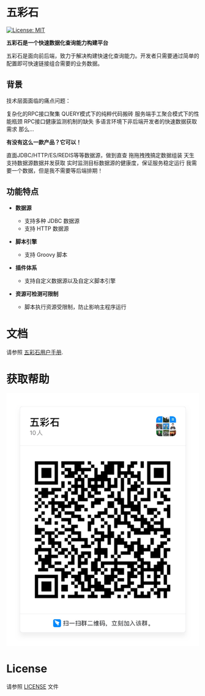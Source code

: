 五彩石
=======

[![License: MIT](https://img.shields.io/badge/License-MIT-yellow.svg)](https://opensource.org/licenses/MIT)

**五彩石是一个快速数据化查询能力构建平台**

五彩石是面向前后端，致力于解决构建快速化查询能力。开发者只需要通过简单的配置即可快速链接组合需要的业务数据。

## 背景

技术层面面临的痛点问题：

复杂化的RPC接口聚集
QUERY模式下的纯粹代码搬砖
服务端手工聚合模式下的性能瓶颈
RPC接口健康监测机制的缺失
多语言环境下非后端开发者的快速数据获取需求
那么...

**有没有这么一款产品？它可以！**

直面JDBC/HTTP/ES/REDIS等等数据源，做到直查
拖拖拽拽搞定数据组装
天生支持数据源数据并发获取
实时监测目标数据源的健康度，保证服务稳定运行
我需要一个数据，但是我不需要等后端排期！

## 功能特点

- **数据源**
    - 支持多种 JDBC 数据源
    - 支持 HTTP 数据源

- **脚本引擎**
    - 支持 Groovy 脚本
  
- **插件体系**
    - 支持自定义数据源以及自定义脚本引擎

- **资源可检测可限制**
    - 脚本执行资源受限制，防止影响主程序运行

文档
=============
请参照 [五彩石用户手册](https://github.com/ChengYingOpenSource/wucaishi/).

获取帮助
============

![二维码](https://github.com/ChengYingOpenSource/wucaishi/raw/master/resources/dingtalk.JPG)

License
============
请参照 [LICENSE](https://github.com/ChengYingOpenSource/wucaishi/blob/master/LICENSE) 文件